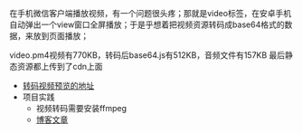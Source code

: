 在手机微信客户端播放视频，有一个问题很头疼；那就是video标签，在安卓手机自动弹出一个view窗口全屏播放；于是乎想着把视频资源转码成base64格式的数据，来放到页面播放；

video.pm4视频有770KB，转码后base64.js有512KB，音频文件有157KB
最后静态资源都上传到了cdn上面

* <a href="http://1251097942.cdn.myqcloud.com/1251097942/cd/zs/mp4-to-base64/index.html" target="_blank">转码视频预览的地址</a>
* 项目实践
    - 视频转码需要安装ffmpeg
    - <a href="https://zhongs.github.io/2017/11/09/%E8%A7%86%E9%A2%91%E8%BD%AC%E7%A0%81%E6%92%AD%E6%94%BE%E5%AE%9E%E8%B7%B5/" target="_blank">博客文章</a>